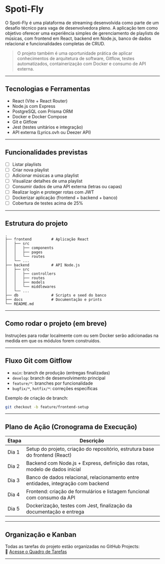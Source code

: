 # Spoti-Fly

O Spoti-Fly é uma plataforma de streaming desenvolvida como parte de um desafio técnico para vaga de desenvolvedora pleno. A aplicação tem como objetivo oferecer uma experiência simples de gerenciamento de playlists de músicas, com frontend em React, backend em Node.js, banco de dados relacional e funcionalidades completas de CRUD.

> O projeto também é uma oportunidade prática de aplicar conhecimentos de arquitetura de software, Gitflow, testes automatizados, containerização com Docker e consumo de API externa.

---

## Tecnologias e Ferramentas

- React (Vite + React Router)
- Node.js com Express
- PostgreSQL com Prisma ORM
- Docker e Docker Compose
- Git e Gitflow
- Jest (testes unitários e integração)
- API externa (Lyrics.ovh ou Deezer API)

---

## Funcionalidades previstas

- [ ] Listar playlists
- [ ] Criar nova playlist
- [ ] Adicionar músicas a uma playlist
- [ ] Visualizar detalhes de uma playlist
- [ ] Consumir dados de uma API externa (letras ou capas)
- [ ] Realizar login e proteger rotas com JWT
- [ ] Dockerizar aplicação (frontend + backend + banco)
- [ ] Cobertura de testes acima de 25%

---

## Estrutura do projeto

```
.
├── frontend         # Aplicação React
│   ├── src
│   │   ├── components
│   │   ├── pages
│   │   └── routes
│   └── ...
├── backend          # API Node.js
│   ├── src
│   │   ├── controllers
│   │   ├── routes
│   │   ├── models
│   │   └── middlewares
│   └── ...
├── db               # Scripts e seed do banco
├── docs             # Documentação e prints
└── README.md
```

---

## Como rodar o projeto (em breve)

Instruções para rodar localmente com ou sem Docker serão adicionadas na medida em que os módulos forem construídos.

---

## Fluxo Git com Gitflow

- `main`: branch de produção (entregas finalizadas)
- `develop`: branch de desenvolvimento principal
- `feature/*`: branches por funcionalidade
- `bugfix/*`, `hotfix/*`: correções específicas

Exemplo de criação de branch:

```bash
git checkout -b feature/frontend-setup
```

---

## Plano de Ação (Cronograma de Execução)

| Etapa | Descrição                                                                         |
| ----- | --------------------------------------------------------------------------------- |
| Dia 1 | Setup do projeto, criação do repositório, estrutura base do frontend (React)      |
| Dia 2 | Backend com Node.js + Express, definição das rotas, modelo de dados inicial       |
| Dia 3 | Banco de dados relacional, relacionamento entre entidades, integração com backend |
| Dia 4 | Frontend: criação de formulários e listagem funcional com consumo da API          |
| Dia 5 | Dockerização, testes com Jest, finalização da documentação e entrega              |

---

## Organização e Kanban

Todas as tarefas do projeto estão organizadas no GitHub Projects:  
🔗 [Acesse o Quadro de Tarefas](https://github.com/imagalhaess/spoti-fly/projects?query=is%3Aopen)

---
